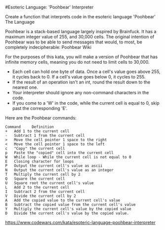 #Esoteric Language: 'Poohbear' Interpreter

Create a function that interprets code in the esoteric language 'Poohbear'
The Language

Poohbear is a stack-based language largely inspired by Brainfuck. It has a maximum integer value of 255, and 30,000 cells. The original intention of Poohbear was to be able to send messages that would, to most, be completely indecipherable: Poohbear Wiki

For the purposes of this kata, you will make a version of Poohbear that has infinite memory cells, meaning you do not need to limit cells to 30,000.

* Each cell can hold one byte of data. Once a cell's value goes above 255, it cycles back to 0. If a cell's value goes below 0, it cycles to 255.
* If the result of an operation isn't an int, round the result down to the nearest one.
* Your interpreter should ignore any non-command characters in the code.
* If you come to a 'W' in the code, while the current cell is equal to 0, skip past the corresponding 'E'.

Here are the Poohbear commands:
~~~
Command 	Definition
+ 	Add 1 to the current cell
- 	Subtract 1 from the current cell
> 	Move the cell pointer 1 space to the right
< 	Move the cell pointer 1 space to the left
c 	"Copy" the current cell
p 	Paste the "copied" cell into the current cell
W 	While loop - While the current cell is not equal to 0
E 	Closing character for loops
P 	Output the current cell's value as ascii
N 	Output the current cell's value as an integer
T 	Multiply the current cell by 2
Q 	Square the current cell
U 	Square root the current cell's value
L 	Add 2 to the current cell
I 	Subtract 2 from the current cell
V 	Divide the current cell by 2
A 	Add the copied value to the current cell's value
B 	Subtract the copied value from the current cell's value
Y 	Multiply the current cell's value by the copied value
D 	Divide the current cell's value by the copied value. 
~~~

https://www.codewars.com/kata/esoteric-language-poohbear-interpreter